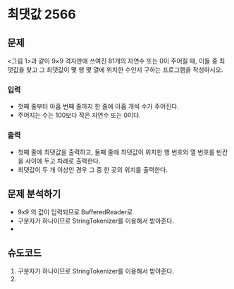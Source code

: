 # 최댓값 2566
## 문제
<그림 1>과 같이 9×9 격자판에 쓰여진 81개의 자연수 또는 0이 주어질 때, 이들 중 최댓값을 찾고 그 최댓값이 몇 행 몇 열에 위치한 수인지 구하는 프로그램을 작성하시오.

### 입력
- 첫째 줄부터 아홉 번째 줄까지 한 줄에 아홉 개씩 수가 주어진다.
- 주어지는 수는 100보다 작은 자연수 또는 0이다.
### 출력
- 첫째 줄에 최댓값을 출력하고, 둘째 줄에 최댓값이 위치한 행 번호와 열 번호를 빈칸을 사이에 두고 차례로 출력한다.
- 최댓값이 두 개 이상인 경우 그 중 한 곳의 위치를 출력한다.

## 문제 분석하기
- 9x9 의 값이 입력되므로 BufferedReader로 
- 구분자가 하나이므로 StringTokenizer를 이용해서 받아준다.
- 

## 슈도코드
1. 구분자가 하나이므로 StringTokenizer를 이용해서 받아준다.
2. 